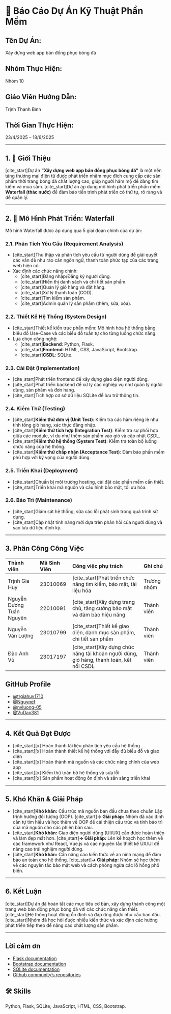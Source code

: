 # 📘 Báo Cáo Dự Án Kỹ Thuật Phần Mềm

## Tên Dự Án:
Xây dựng web app bán đồng phục bóng đá

## Nhóm Thực Hiện:
Nhóm 10

## Giáo Viên Hướng Dẫn:
Trịnh Thanh Bình

## Thời Gian Thực Hiện:
23/4/2025 – 18/6/2025

---

## 1. 🎯 Giới Thiệu

[cite_start]Dự án **"Xây dựng web app bán đồng phục bóng đá"** là một nền tảng thương mại điện tử được phát triển nhằm mục đích cung cấp các sản phẩm thời trang bóng đá chất lượng cao, giúp người hâm mộ dễ dàng tìm kiếm và mua sắm. [cite_start]Dự án áp dụng mô hình phát triển phần mềm **Waterfall (thác nước)** để đảm bảo tiến trình phát triển có thứ tự, rõ ràng và dễ quản lý.

---

## 2. 🔁 Mô Hình Phát Triển: Waterfall

Mô hình Waterfall được áp dụng qua 5 giai đoạn chính của dự án:

### 2.1. Phân Tích Yêu Cầu (Requirement Analysis)

* [cite_start]Thu thập và phân tích yêu cầu từ người dùng để giải quyết các vấn đề như rào cản ngôn ngữ, thanh toán phức tạp của các trang web hiện có.
* Xác định các chức năng chính:
    * [cite_start]Đăng nhập/Đăng ký người dùng.
    * [cite_start]Hiển thị danh sách và chi tiết sản phẩm.
    * [cite_start]Quản lý giỏ hàng và đặt hàng.
    * [cite_start]Xử lý thanh toán (COD).
    * [cite_start]Tìm kiếm sản phẩm.
    * [cite_start]Admin quản lý sản phẩm (thêm, sửa, xóa).

### 2.2. Thiết Kế Hệ Thống (System Design)

* [cite_start]Thiết kế kiến trúc phần mềm: Mô hình hóa hệ thống bằng biểu đồ Use-Case và các biểu đồ tuần tự cho từng luồng chức năng.
* Lựa chọn công nghệ:
    * [cite_start]**Backend**: Python, Flask.
    * [cite_start]**Frontend**: HTML, CSS, JavaScript, Bootstrap.
    * [cite_start]**CSDL**: SQLite.

### 2.3. Cài Đặt (Implementation)

* [cite_start]Phát triển frontend để xây dựng giao diện người dùng.
* [cite_start]Phát triển backend để xử lý các nghiệp vụ như quản lý người dùng, sản phẩm và đơn hàng.
* [cite_start]Tích hợp cơ sở dữ liệu SQLite để lưu trữ thông tin.

### 2.4. Kiểm Thử (Testing)

* [cite_start]**Kiểm thử đơn vị (Unit Test)**: Kiểm tra các hàm riêng lẻ như tính tổng giỏ hàng, xác thực đăng nhập.
* [cite_start]**Kiểm thử tích hợp (Integration Test)**: Kiểm tra sự phối hợp giữa các module, ví dụ như thêm sản phẩm vào giỏ và cập nhật CSDL.
* [cite_start]**Kiểm thử hệ thống (System Test)**: Kiểm tra toàn bộ luồng chức năng của hệ thống.
* [cite_start]**Kiểm thử chấp nhận (Acceptance Test)**: Đảm bảo phần mềm phù hợp với kỳ vọng của người dùng.

### 2.5. Triển Khai (Deployment)

* [cite_start]Chuẩn bị môi trường hosting, cài đặt các phần mềm cần thiết.
* [cite_start]Triển khai mã nguồn và cấu hình bảo mật, tối ưu hóa.

### 2.6. Bảo Trì (Maintenance)

* [cite_start]Giám sát hệ thống, sửa các lỗi phát sinh trong quá trình sử dụng.
* [cite_start]Cập nhật tính năng mới dựa trên phản hồi của người dùng và sao lưu dữ liệu định kỳ.

---

## 3. Phân Công Công Việc

| Thành viên | Mã Sinh Viên | Công việc phụ trách | Ghi chú |
| :--- | :--- | :--- | :--- |
| Trịnh Gia Huy | 23010069 | [cite_start]Phát triển chức năng tìm kiếm, bảo mật, tài liệu hóa  | Trưởng nhóm |
| Nguyễn Dương Tuấn Nguyên | 22010091 | [cite_start]Xây dựng trang chủ, tăng cường bảo mật và đảm bảo hiệu năng  | Thành viên |
| Nguyễn Văn Lượng | 23010799 | [cite_start]Thiết kế giao diện, danh mục sản phẩm, chi tiết sản phẩm  | Thành viên |
| Đào Anh Vũ | 23017197 | [cite_start]Xây dựng chức năng tài khoản người dùng, giỏ hàng, thanh toán, kết nối CSDL  | Thành viên |

## GitHub Profile

* [@trgiahuy1710](https://github.com/trgiahuy1710)
* [@Nguynef](https://github.com/Nguynef)
* [@nvluong-05](https://github.com/nvluong-05)
* [@VuDao381](https://github.com/VuDao381)

---

## 4. Kết Quả Đạt Được

* [cite_start][x] Hoàn thành tài liệu phân tích yêu cầu hệ thống 
* [cite_start][x] Hoàn thành thiết kế hệ thống với đầy đủ biểu đồ và giao diện 
* [cite_start][x] Hoàn thành mã nguồn và các chức năng chính của web app 
* [cite_start][x] Kiểm thử toàn bộ hệ thống và sửa lỗi 
* [cite_start][x] Sản phẩm hoạt động ổn định và sẵn sàng triển khai 

---

## 5. Khó Khăn & Giải Pháp

* [cite_start]**Khó khăn:** Cấu trúc mã nguồn ban đầu chưa theo chuẩn Lập trình hướng đối tượng (OOP).
    [cite_start]**→ Giải pháp:** Nhóm đã xác định cần tự tìm hiểu và học thêm về OOP để cải thiện cấu trúc và tính bảo trì của mã nguồn cho các phiên bản sau.
* [cite_start]**Khó khăn:** Giao diện người dùng (UI/UX) cần được hoàn thiện và làm đẹp mắt hơn.
    [cite_start]**→ Giải pháp:** Lên kế hoạch học thêm về các framework như React, Vue.js và các nguyên tắc thiết kế UX/UI để nâng cao trải nghiệm người dùng.
* [cite_start]**Khó khăn:** Cần nâng cao kiến thức về an ninh mạng để đảm bảo an toàn cho hệ thống.
    [cite_start]**→ Giải pháp:** Nhóm sẽ học thêm về các nguyên tắc bảo mật web và cách phòng ngừa các lỗ hổng phổ biến.

---

## 6. Kết Luận

[cite_start]Dự án đã hoàn tất các mục tiêu cơ bản, xây dựng thành công một trang web bán đồng phục bóng đá với các chức năng cần thiết. [cite_start]Hệ thống hoạt động ổn định và đáp ứng được nhu cầu ban đầu. [cite_start]Nhóm đã học hỏi được nhiều kiến thức và xác định các hướng phát triển tiếp theo để nâng cao chất lượng sản phẩm.

---

## Lời cảm ơn

-   [Flask documentation](https://flask.palletsprojects.com/en/3.0.x/)
-   [Bootstrap documentation](https://getbootstrap.com/docs)
-   [SQLite documentation](https://www.sqlite.org/docs.html)
-   [Github community’s repositories](https://github.com/topics/python-flask-application)

## 🛠 Skills
Python, Flask, SQLite, JavaScript, HTML, CSS, Bootstrap.
